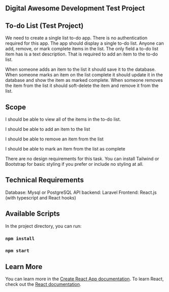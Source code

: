 ## Digital Awesome Development Test Project


## To-do List (Test Project)
We need to create a single list to-do app.
There is no authentication required for this app.
The app should display a single to-do list. Anyone can add, remove, or mark complete items in the list.
The only field a to-do list item has is a text description. That is required to add an item to the to-do list.

When someone adds an item to the list it should save it to the database.
When someone marks an item on the list complete it should update it in the database and show the item as marked complete.
When someone removes the item from the list it should soft-delete the item and remove it from the list.


## Scope


 I should be able to view all of the items in the to-do list.

 I should be able to add an item to the list

 I should be able to remove an item from the list

 I should be able to mark an item from the list as complete

There are no design requirements for this task. You can install Tailwind or Bootstrap for basic styling if you prefer or include no styling at all.

## Technical Requirements

Database: Mysql or PostgreSQL
API backend: Laravel
Frontend: React.js (with typescript and React hooks)


## Available Scripts

In the project directory, you can run:

### `npm install`
### `npm start` 

## Learn More

You can learn more in the [Create React App documentation](https://facebook.github.io/create-react-app/docs/getting-started).
To learn React, check out the [React documentation](https://reactjs.org/).
